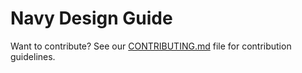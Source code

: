 # Navy Design Guide

Want to contribute?
See our [CONTRIBUTING.md](CONTRIBUTING.md) file for contribution guidelines.
